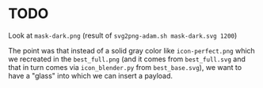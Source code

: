 # TODO




Look at `mask-dark.png` (result of `svg2png-adam.sh mask-dark.svg 1200`)

The point was that instead of a solid gray color like `icon-perfect.png` which we recreated in the `best_full.png` (and it comes from `best_full.svg` and that in turn comes via `icon_blender.py` from `best_base.svg`), we want to have a "glass" into which we can insert a payload.  

